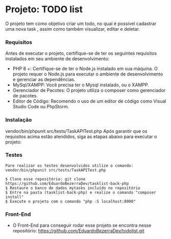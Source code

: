 # Projeto: TODO list

O projeto tem como objetivo criar um todo, no qual é possível cadastrar uma nova task , assim como também visualizar, editar e deletar.


### Requisitos

Antes de executar o projeto, certifique-se de ter os seguintes requisitos instalados em seu ambiente de desenvolvimento:

* PHP 8 +: Certifique-se de ter o Node.js instalado em sua máquina. O projeto requer o Node.js para executar o ambiente de desenvolvimento e gerenciar as dependências.
* MySql/XAMPP: Você precisa ter o Mysql instalado, ou o XAMPP.
* Gerenciador de Pacotes: O projeto utiliza o composer como gerenciador de pacotes. 
* Editor de Código: Recomendo o uso de um editor de código como Visual Studio Code ou PhpStorm.

### Instalação
vendor/bin/phpunit src/tests/TaskAPITest.php
Após garantir que os requisitos acima estão atendidos, siga as etapas abaixo para executar o projeto:

### Testes
```
Pare realizar os testes desenvolvidos utilize o comando: vendor/bin/phpunit src/tests/TaskAPITest.php
```

```
$ Clone esse repositório: git clone https://github.com/EduardoBezerraDev/tasklist-back-php
$ Restaure o banco de dados mytasks incluído no repositório
$ Entre na pasta (tasklist-back-php) e realize o comando "composer install"
$ Execute o projeto com o comando "php -S localhost:8000"
```

### Front-End

* O Front-End para conseguir rodar esse projeto se encontra nesse repositório: https://github.com/EduardoBezerraDev/todolist.git
